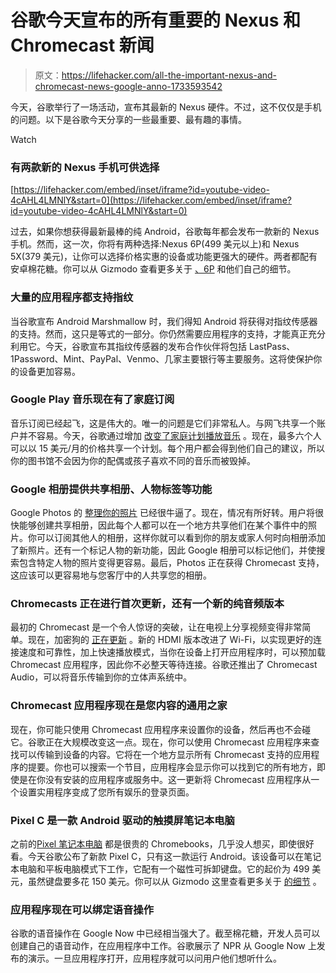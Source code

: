 # 谷歌今天宣布的所有重要的 Nexus 和 Chromecast 新闻

> 原文：<https://lifehacker.com/all-the-important-nexus-and-chromecast-news-google-anno-1733593542>

今天，谷歌举行了一场活动，宣布其最新的 Nexus 硬件。不过，这不仅仅是手机的问题。以下是谷歌今天分享的一些最重要、最有趣的事情。

Watch

### 有两款新的 Nexus 手机可供选择

 [https://lifehacker.com/embed/inset/iframe?id=youtube-video-4cAHL4LMNlY&start=0](https://lifehacker.com/embed/inset/iframe?id=youtube-video-4cAHL4LMNlY&start=0) 

过去，如果你想获得最新最棒的纯 Android，谷歌每年都会发布一款新的 Nexus 手机。然而，这一次，你将有两种选择:Nexus 6P(499 美元以上)和 Nexus 5X(379 美元)，让你可以选择价格实惠的设备或功能更强大的硬件。两者都配有安卓棉花糖。你可以从 Gizmodo 查看更多关于 [、6P](https://gizmodo.com/nexus-6p-googles-giant-phone-reinvents-itself-in-a-clo-1733577391) 和他们自己的细节。

### 大量的应用程序都支持指纹

当谷歌宣布 Android Marshmallow 时，我们得知 Android 将获得对指纹传感器的支持。然而，这只是等式的一部分。你仍然需要应用程序的支持，才能真正充分利用它。今天，谷歌宣布其指纹传感器的发布合作伙伴将包括 LastPass、1Password、Mint、PayPal、Venmo、几家主要银行等主要服务。这将使保护你的设备更加容易。

### Google Play 音乐现在有了家庭订阅

音乐订阅已经起飞，这是伟大的。唯一的问题是它们非常私人。与网飞共享一个账户并不容易。今天，谷歌通过增加 [改变了家庭计划播放音乐](https://gizmodo.com/googles-new-family-plan-for-music-is-a-damn-good-deal-1733584753) 。现在，最多六个人可以以 15 美元/月的价格共享一个计划。每个用户都会得到他们自己的建议，所以你的图书馆不会因为你的配偶或孩子喜欢不同的音乐而被毁掉。

### Google 相册提供共享相册、人物标签等功能

Google Photos 的 [整理你的照片](http://lifehacker.com/how-the-new-google-photos-makes-your-picture-library-aw-1708189976#_ga=1.55597934.431406394.1415821409) 已经很牛逼了。现在，情况有所好转。用户将很快能够创建共享相册，因此每个人都可以在一个地方共享他们在某个事件中的照片。你可以订阅其他人的相册，这样你就可以看到你的朋友或家人何时向相册添加了新照片。还有一个标记人物的新功能，因此 Google 相册可以标记他们，并使搜索包含特定人物的照片变得更容易。最后，Photos 正在获得 Chromecast 支持，这应该可以更容易地与您客厅中的人共享您的相册。

### Chromecasts 正在进行首次更新，还有一个新的纯音频版本

最初的 Chromecast 是一个令人惊讶的突破，让在电视上分享视频变得非常简单。现在，加密狗的 [正在更新](https://gizmodo.com/everything-you-need-to-know-about-the-two-new-chromecas-1733452414) 。新的 HDMI 版本改进了 Wi-Fi，以实现更好的连接速度和可靠性，加上快速播放模式，当你在设备上打开应用程序时，可以预加载 Chromecast 应用程序，因此你不必整天等待连接。谷歌还推出了 Chromecast Audio，可以将音乐传输到你的立体声系统中。

### Chromecast 应用程序现在是您内容的通用之家

现在，你可能只使用 Chromecast 应用程序来设置你的设备，然后再也不会碰它。谷歌正在大规模改变这一点。现在，你可以使用 Chromecast 应用程序来查找可以传输到设备的内容。它将在一个地方显示所有 Chromecast 支持的应用程序的提要。你也可以搜索一个节目，应用程序会显示你可以找到它的所有地方，即使是在你没有安装的应用程序或服务中。这一更新将 Chromecast 应用程序从一个设置实用程序变成了您所有娱乐的登录页面。

### Pixel C 是一款 Android 驱动的触摸屏笔记本电脑

之前的[Pixel 笔记本电脑](http://gizmodo.com/googles-new-chromebook-pixel-dangerously-close-to-buya-1690797754) 都是很贵的 Chromebooks，几乎没人想买，即使很好看。今天谷歌公布了新款 Pixel C，只有这一款运行 Android。该设备可以在笔记本电脑和平板电脑模式下工作，它配有一个磁性可拆卸键盘。它的起价为 499 美元，虽然键盘要多花 150 美元。你可以从 Gizmodo 这里查看更多关于 [的细节](http://gizmodo.com/the-new-android-running-pixel-c-is-a-laptop-tablet-comb-1733559705) 。

### 应用程序现在可以绑定语音操作

谷歌的语音操作在 Google Now 中已经相当强大了。截至棉花糖，开发人员可以创建自己的语音动作，在应用程序中工作。谷歌展示了 NPR 从 Google Now 上发布的演示。一旦应用程序打开，应用程序就可以问用户他们想听什么。